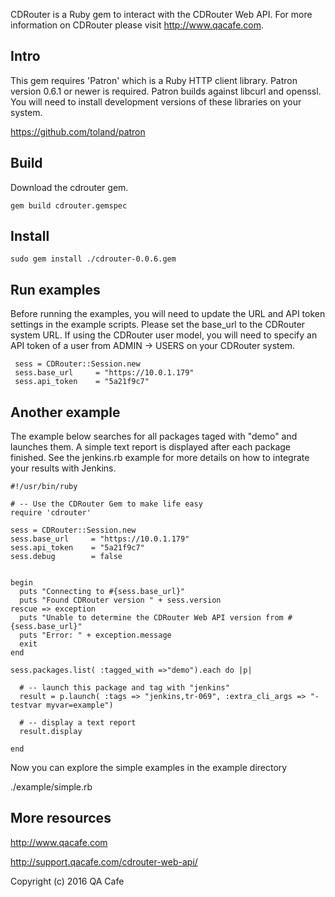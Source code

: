 CDRouter is a Ruby gem to interact with the CDRouter Web API. For more
information on CDRouter please visit http://www.qacafe.com.

## Intro

This gem requires 'Patron' which is a Ruby HTTP client library. Patron
version 0.6.1 or newer is required. Patron builds against libcurl and
openssl. You will need to install development versions of these
libraries on your system.

https://github.com/toland/patron

## Build

Download the cdrouter gem.
    
    gem build cdrouter.gemspec

## Install

    sudo gem install ./cdrouter-0.0.6.gem

## Run examples

Before running the examples, you will need to update the URL and API token
settings in the example scripts. Please set the base_url to the CDRouter
system URL. If using the CDRouter user model, you will need to specify an
API token of a user from ADMIN -> USERS on your CDRouter system.

     sess = CDRouter::Session.new
     sess.base_url     = "https://10.0.1.179"
     sess.api_token    = "5a21f9c7"


## Another example

The example below searches for all packages taged with "demo" and launches them.
A simple text report is displayed after each package finished. See the
jenkins.rb example for more details on how to integrate your results with
Jenkins.


``` text
#!/usr/bin/ruby

# -- Use the CDRouter Gem to make life easy
require 'cdrouter'

sess = CDRouter::Session.new
sess.base_url     = "https://10.0.1.179"
sess.api_token    = "5a21f9c7"
sess.debug        = false


begin
  puts "Connecting to #{sess.base_url}"
  puts "Found CDRouter version " + sess.version
rescue => exception
  puts "Unable to determine the CDRouter Web API version from #{sess.base_url}"
  puts "Error: " + exception.message
  exit
end

sess.packages.list( :tagged_with =>"demo").each do |p| 

  # -- launch this package and tag with "jenkins"
  result = p.launch( :tags => "jenkins,tr-069", :extra_cli_args => "-testvar myvar=example")

  # -- display a text report
  result.display

end
```


Now you can explore the simple examples in the example directory

./example/simple.rb


## More resources

http://www.qacafe.com

http://support.qacafe.com/cdrouter-web-api/

Copyright (c) 2016 QA Cafe
